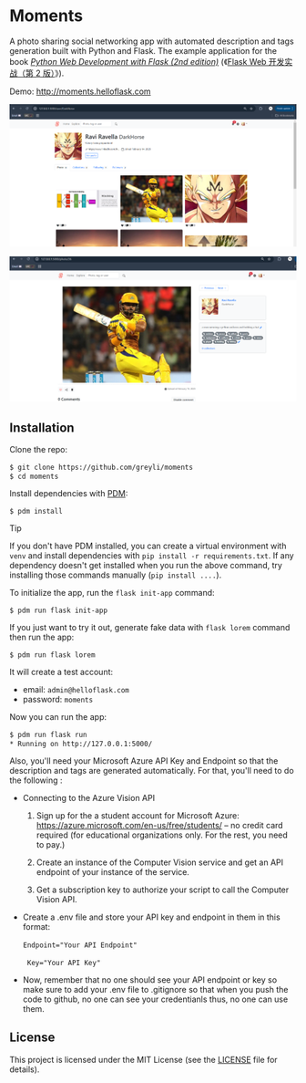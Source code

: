 
# Moments

A photo sharing social networking app with automated description and tags generation built with Python and Flask. The example application for the book *[Python Web Development with Flask (2nd edition)](https://helloflask.com/en/book/4)* (《[Flask Web 开发实战（第 2 版）](https://helloflask.com/book/4)》).

Demo: http://moments.helloflask.com

![Screenshot](demo.png)

![Screenshot](snip.png)

## Installation

Clone the repo:

```
$ git clone https://github.com/greyli/moments
$ cd moments
```

Install dependencies with [PDM](https://pdm.fming.dev):

```
$ pdm install
```

> [!TIP]
> If you don't have PDM installed, you can create a virtual environment with `venv` and install dependencies with `pip install -r requirements.txt`. If any dependency doesn't get installed when you run the above command, try installing those commands manually (`pip install ....`).

To initialize the app, run the `flask init-app` command:

```
$ pdm run flask init-app
```

If you just want to try it out, generate fake data with `flask lorem` command then run the app:

```
$ pdm run flask lorem
```

It will create a test account:

* email: `admin@helloflask.com`
* password: `moments`

Now you can run the app:

```
$ pdm run flask run
* Running on http://127.0.0.1:5000/
```

Also, you'll need your Microsoft Azure API Key and Endpoint so that the description and tags are generated automatically. For that, you'll need to do the following :

* Connecting to the Azure Vision API
    1. Sign up for the a student account for Microsoft Azure: https://azure.microsoft.com/en-us/free/students/ – no credit card required (for educational organizations only. For the rest, you need to pay.)

    2. Create an instance of the Computer Vision service and get an API endpoint of your instance of the service.

    3. Get a subscription key to authorize your script to call the Computer Vision API.

* Create a .env file and store your API key and endpoint in them in this format:

    `Endpoint="Your API Endpoint"`

   ` Key="Your API Key"`

* Now, remember that no one should see your API endpoint or key so make sure to add your .env file to .gitignore so that when you push the code to github, no one can see your credentianls thus, no one can use them.
## License

This project is licensed under the MIT License (see the
[LICENSE](LICENSE) file for details).
